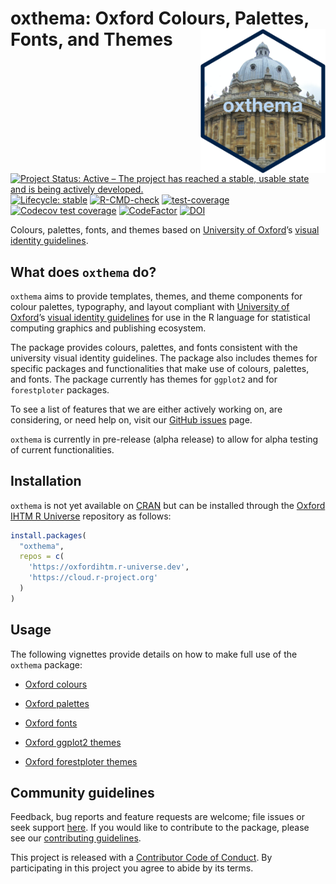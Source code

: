 
<!-- README.md is generated from README.Rmd. Please edit that file -->

# oxthema: Oxford Colours, Palettes, Fonts, and Themes <img src="man/figures/logo.png" width="200" align="right" />

<!-- badges: start -->

[![Project Status: Active – The project has reached a stable, usable
state and is being actively
developed.](https://www.repostatus.org/badges/latest/active.svg)](https://www.repostatus.org/#active)
[![Lifecycle:
stable](https://img.shields.io/badge/lifecycle-stable-brightgreen.svg)](https://lifecycle.r-lib.org/articles/stages.html#stable)
[![R-CMD-check](https://github.com/OxfordIHTM/oxthema/actions/workflows/R-CMD-check.yaml/badge.svg)](https://github.com/OxfordIHTM/oxthema/actions/workflows/R-CMD-check.yaml)
[![test-coverage](https://github.com/OxfordIHTM/oxthema/actions/workflows/test-coverage.yaml/badge.svg)](https://github.com/OxfordIHTM/oxthema/actions/workflows/test-coverage.yaml)
[![Codecov test
coverage](https://codecov.io/gh/OxfordIHTM/oxthema/branch/main/graph/badge.svg)](https://app.codecov.io/gh/OxfordIHTM/oxthema?branch=main)
[![CodeFactor](https://www.codefactor.io/repository/github/oxfordihtm/oxthema/badge)](https://www.codefactor.io/repository/github/oxfordihtm/oxthema)
[![DOI](https://zenodo.org/badge/711630340.svg)](https://zenodo.org/doi/10.5281/zenodo.10721129)
<!-- badges: end -->

Colours, palettes, fonts, and themes based on [University of
Oxford](https://ox.ac.uk)’s [visual identity
guidelines](https://communications.web.ox.ac.uk/communications-resources/visual-identity/identity-guidelines).

## What does `oxthema` do?

`oxthema` aims to provide templates, themes, and theme components for
colour palettes, typography, and layout compliant with [University of
Oxford](https://ox.ac.uk)’s [visual identity
guidelines](https://communications.web.ox.ac.uk/communications-resources/visual-identity/identity-guidelines)
for use in the R language for statistical computing graphics and
publishing ecosystem.

The package provides colours, palettes, and fonts consistent with the
university visual identity guidelines. The package also includes themes
for specific packages and functionalities that make use of colours,
palettes, and fonts. The package currently has themes for `ggplot2` and
for `forestploter` packages.

To see a list of features that we are either actively working on, are
considering, or need help on, visit our [GitHub
issues](https://github.com/OxfordIHTM/oxthema/issues) page.

`oxthema` is currently in pre-release (alpha release) to allow for alpha
testing of current functionalities.

## Installation

`oxthema` is not yet available on [CRAN](https://cran.r-project.org) but
can be installed through the [Oxford IHTM R
Universe](https://oxfordihtm.r-universe.dev) repository as follows:

``` r
install.packages(
  "oxthema", 
  repos = c(
    'https://oxfordihtm.r-universe.dev', 
    'https://cloud.r-project.org'
  )
)
```

## Usage

The following vignettes provide details on how to make full use of the
`oxthema` package:

  - [Oxford
    colours](https://oxford-ihtm.io/oxthema/articles/oxford-colours.html)

  - [Oxford
    palettes](https://oxford-ihtm.io/oxthema/articles/oxford-palettes.html)

  - [Oxford
    fonts](https://oxford-ihtm.io/oxthema/articles/oxford-fonts.html)

  - [Oxford ggplot2
    themes](https://oxford-ihtm.io/oxthema/articles/oxford-ggplot2-themes.html)

  - [Oxford forestploter
    themes](https://oxford-ihtm.io/oxthema/articles/oxford-forestploter-themes.html)

## Community guidelines

Feedback, bug reports and feature requests are welcome; file issues or
seek support [here](https://github.com/OxfordIHTM/oxthema/issues). If
you would like to contribute to the package, please see our
[contributing
guidelines](https://oxford-ihtm.io/oxthema/CONTRIBUTING.html).

This project is released with a [Contributor Code of
Conduct](https://oxford-ihtm.io/oxthema/CODE_OF_CONDUCT.html). By
participating in this project you agree to abide by its terms.
